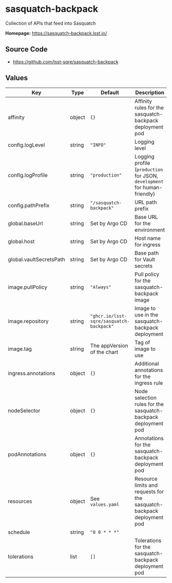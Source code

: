 # sasquatch-backpack

Collection of APIs that feed into Sasquatch

**Homepage:** <https://sasquatch-backpack.lsst.io/>

## Source Code

* <https://github.com/lsst-sqre/sasquatch-backpack>

## Values

| Key | Type | Default | Description |
|-----|------|---------|-------------|
| affinity | object | `{}` | Affinity rules for the sasquatch-backpack deployment pod |
| config.logLevel | string | `"INFO"` | Logging level |
| config.logProfile | string | `"production"` | Logging profile (`production` for JSON, `development` for human-friendly) |
| config.pathPrefix | string | `"/sasquatch-backpack"` | URL path prefix |
| global.baseUrl | string | Set by Argo CD | Base URL for the environment |
| global.host | string | Set by Argo CD | Host name for ingress |
| global.vaultSecretsPath | string | Set by Argo CD | Base path for Vault secrets |
| image.pullPolicy | string | `"Always"` | Pull policy for the sasquatch-backpack image |
| image.repository | string | `"ghcr.io/lsst-sqre/sasquatch-backpack"` | Image to use in the sasquatch-backpack deployment |
| image.tag | string | The appVersion of the chart | Tag of image to use |
| ingress.annotations | object | `{}` | Additional annotations for the ingress rule |
| nodeSelector | object | `{}` | Node selection rules for the sasquatch-backpack deployment pod |
| podAnnotations | object | `{}` | Annotations for the sasquatch-backpack deployment pod |
| resources | object | See `values.yaml` | Resource limits and requests for the sasquatch-backpack deployment pod |
| schedule | string | `"0 0 * * *"` |  |
| tolerations | list | `[]` | Tolerations for the sasquatch-backpack deployment pod |
